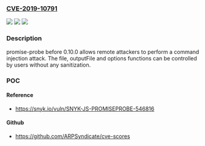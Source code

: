 ### [CVE-2019-10791](https://cve.mitre.org/cgi-bin/cvename.cgi?name=CVE-2019-10791)
![](https://img.shields.io/static/v1?label=Product&message=promise-probe&color=blue)
![](https://img.shields.io/static/v1?label=Version&message=All%20versions%20prior%20to%20version%200.10.0%20&color=brightgreen)
![](https://img.shields.io/static/v1?label=Vulnerability&message=Arbitrary%20Code%20Execution&color=brightgreen)

### Description

promise-probe before 0.10.0 allows remote attackers to perform a command injection attack. The file, outputFile and options functions can be controlled by users without any sanitization.

### POC

#### Reference
- https://snyk.io/vuln/SNYK-JS-PROMISEPROBE-546816

#### Github
- https://github.com/ARPSyndicate/cve-scores

